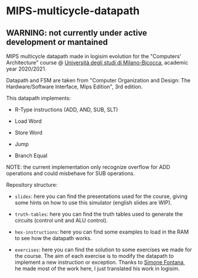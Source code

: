 # MIPS-multicycle-datapath

## WARNING: not currently under active development or mantained

MIPS multicycle datapath made in logisim evolution for the "Computers' Architecture" course @ [Università degli studi di Milano-Bicocca](unimib.it), academic year 2020/2021.

Datapath and FSM are taken from "Computer Organization and Design: The Hardware/Software Interface, Mips Edition", 3rd edition.

This datapath implements:

- R-Type instructions (ADD, AND, SUB, SLT)

- Load Word

- Store Word

- Jump

- Branch Equal

NOTE: the current implementation only recognize overflow for ADD operations and could misbehave for SUB operations.

Repository structure:

- `slides`: here you can find the presentations used for the course, giving some hints on how to use this simulator (english slides are WIP).

- `truth-tables`: here you can find the truth tables used to generate the circuits (control unit and ALU control).

- `hex-instructions`: here you can find some examples to load in the RAM to see how the datapath works.

- `exercises`: here you can find  the solution to some exercises we made for the course. The aim of each exercise is to modify the datapath to implement a new instruction or exception. Thanks to [Simone Fontana](https://github.com/simone-fontana/), he made most of the work here, I just translated his work in logisim.
